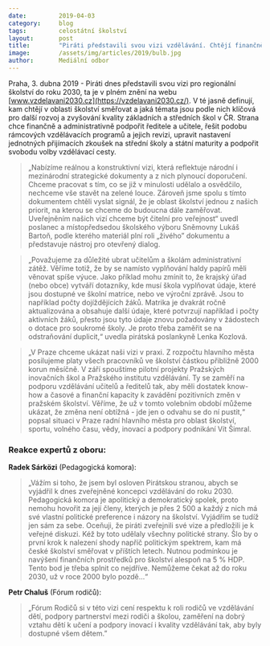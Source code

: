 ```yaml
---
date:         2019-04-03
category:     blog
tags:         celostátní školství
layout:       post
title:        "Piráti představili svou vizi vzdělávání. Chtějí finančně podpořit učitele a řešit vzdělávací programy"
image:        /assets/img/articles/2019/bulb.jpg
author:       Mediální odbor
---
```


Praha, 3. dubna 2019 - Piráti dnes představili svou vizi pro regionální školství do roku 2030, ta je v plném znění na webu [www.vzdelavani2030.cz](https://vzdelavani2030.cz/). V té jasně definují, kam chtějí v oblasti školství směřovat a jaká témata jsou podle nich klíčová pro další rozvoj a zvyšování kvality základních a středních škol v ČR. Strana chce finančně a administrativně podpořit ředitele a učitele, řešit podobu rámcových vzdělávacích programů a jejich revizi, upravit nastavení jednotných přijímacích zkoušek na střední školy a státní maturity a podpořit svobodu volby vzdělávací cesty.

> „Nabízíme reálnou a konstruktivní vizi, která reflektuje národní i mezinárodní strategické dokumenty a z nich plynoucí doporučení. Chceme pracovat s tím, co se již v minulosti udělalo a osvědčilo, nechceme vše stavět na zelené louce. Zároveň jsme spolu s tímto dokumentem chtěli vyslat signál, že je oblast školství jednou z našich priorit, na kterou se chceme do budoucna dále zaměřovat. Uveřejněním našich vizí chceme být čitelní pro veřejnost“ uvedl poslanec a místopředsedou školského výboru Sněmovny Lukáš Bartoň, podle kterého materiál plní roli „živého” dokumentu a představuje nástroj pro otevřený dialog.

> „Považujeme za důležité ubrat učitelům a školám administrativní zátěž. Věříme totiž, že by se namísto vyplňování haldy papírů měli věnovat spíše výuce. Jako příklad mohu zmínit to, že krajský úřad (nebo obce) vytváří dotazníky, kde musí škola vyplňovat údaje, které jsou dostupné ve školní matrice, nebo ve výroční zprávě. Jsou to například počty dojíždějících žáků. Matrika je dvakrát ročně aktualizována a obsahuje další  údaje, které potvrzují například i počty aktivních žáků, přesto jsou tyto údaje znovu požadovány v žádostech o dotace pro soukromé školy. Je proto třeba zaměřit se na odstraňování duplicit,“ uvedla pirátská poslankyně Lenka Kozlová.

> „V Praze chceme ukázat naši vizi v praxi. Z rozpočtu hlavního města posilujeme platy všech pracovníků ve školství částkou přibližně 2000 korun měsíčně. V září spouštíme pilotní projekty Pražských inovačních škol a Pražského institutu vzdělávání. Ty se zaměří na podporu vzdělávání učitelů a ředitelů tak, aby měli dostatek know-how a časové a finanční kapacity k zavádění pozitivních změn v pražském školství. Věříme, že už v tomto volebním období můžeme ukázat, že změna není obtížná - jde jen o odvahu se do ní pustit,“ popsal situaci v Praze radní hlavního města pro oblast školství, sportu, volného času, vědy, inovací a podpory podnikání Vít Šimral.

### Reakce expertů z oboru:

**Radek Sárközi** (Pedagogická komora):

> „Vážím si toho, že jsem byl osloven Pirátskou stranou, abych se vyjádřil k dnes zveřejněné koncepci vzdělávání do roku 2030. Pedagogická komora je apolitický a demokratický spolek, proto nemohu hovořit za její členy, kterých je přes 2 500 a každý z nich má své vlastní politické preference i názory na školství. Vyjádřím se tudíž jen sám za sebe. Oceňuji, že piráti zveřejnili své vize a předložili je k veřejné diskuzi. Kéž by toto udělaly všechny politické strany. Šlo by o první krok k nalezení shody napříč politickým spektrem, kam má české školství směřovat v příštích letech. Nutnou podmínkou je navýšení finančních prostředků pro školství alespoň na 5 % HDP. Tento bod je třeba splnit co nejdříve. Nemůžeme čekat až do roku 2030, už v roce 2000 bylo pozdě...“

**Petr Chaluš** (Fórum rodičů):

> „Fórum Rodičů si v této vizi cení respektu k roli rodičů ve vzdělávání dětí, podpory partnerství mezi rodiči a školou, zaměření na dobrý vztahu dětí k učení a podpory inovací i kvality vzdělávání tak, aby byly dostupné všem dětem.”
